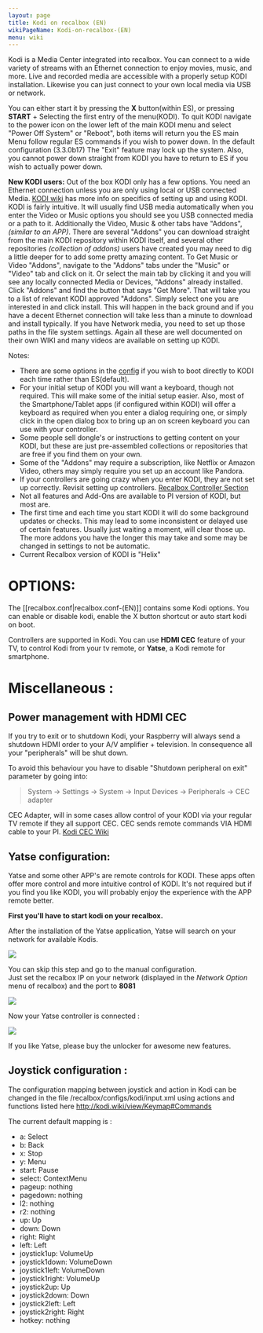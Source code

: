 ```yaml
---
layout: page
title: Kodi on recalbox (EN)
wikiPageName: Kodi-on-recalbox-(EN)
menu: wiki
---
```


Kodi is a Media Center integrated into recalbox. You can connect to a wide variety of streams with an Ethernet connection to enjoy movies, music, and more. Live and recorded media are accessible with a properly setup KODI installation. Likewise you can just connect to your own local media via USB or network. 

You can either start it by pressing the **X** button(within ES), or pressing **START** + Selecting the first entry of the menu(KODI). To quit KODI navigate to the power icon on the lower left of the main KODI menu and select "Power Off System" or "Reboot", both items will return you the ES main Menu follow regular ES commands if you wish to power down. In the default configuration (3.3.0b17) The "Exit" feature may lock up the system. Also, you cannot power down straight from KODI you have to return to ES if you wish to actually power down. 

**New KODI users:** Out of the box KODI only has a few options. You need an Ethernet connection unless you are only using local or USB connected Media. [KODI wiki](http://kodi.wiki/view/Main_Page) has more info on specifics of setting up and using KODI. KODI is fairly intuitive. It will usually find USB media automatically when you enter the Video or Music options you should see you USB connected media or a path to it. Additionally the Video, Music & other tabs have "Addons", _(similar to an APP)_. There are several "Addons" you can download straight from the main KODI repository within KODI itself, and several other repositories _(collection of addons)_ users have created you may need to dig a little deeper for to add some pretty amazing content. To Get Music or Video "Addons", navigate to the "Addons" tabs under the "Music" or "Video" tab and click on it. Or select the main tab by clicking it and you will see any locally connected Media or Devices, "Addons" already installed. Click "Addons" and find the button that says "Get More". That will take you to a list of relevant KODI approved "Addons". Simply select one you are interested in and click install. This will happen in the back ground and if you have a decent Ethernet connection will take less than a minute to download and install typically. If you have Network media, you need to set up those paths in the file system settings. Again all these are well documented on their own WIKI and many videos are available on setting up KODI. 

Notes: 
* There are some options in the [config](https://github.com/recalbox/recalbox-os/wiki/recalbox.conf-%28EN%29) if you wish to boot directly to KODI each time rather than ES(default). 
* For your initial setup of KODI you will want a keyboard, though not required. This will make some of the initial setup easier. Also, most of the Smartphone/Tablet apps (if configured within KODI) will offer a keyboard as required when you enter a dialog requiring one, or simply click in the open dialog box to bring up an on screen keyboard you can use with your controller. 
* Some people sell dongle's or instructions to getting content on your KODI, but these are just pre-assembled collections or repositories that are free if you find them on your own. 
* Some of the "Addons" may require a subscription, like Netflix or Amazon Video, others may simply require you set up an account like Pandora. 
* If your controllers are going crazy when you enter KODI, they are not set up correctly. Revisit setting up controllers. [Recalbox Controller Section](https://github.com/recalbox/recalbox-os/wiki/Manual-%28EN%29#controllers)
* Not all features and Add-Ons are available to PI version of KODI, but most are.
* The first time and each time you start KODI it will do some background updates or checks. This may lead to some inconsistent or delayed use of certain features. Usually just waiting a moment, will clear those up. The more addons you have the longer this may take and some may be changed in settings to not be automatic. 
* Current Recalbox version of KODI is "Helix"

# OPTIONS:

The [[recalbox.conf|recalbox.conf-(EN)]] contains some Kodi options. You can enable or disable kodi, enable the X button shortcut or auto start kodi on boot.  

Controllers are supported in Kodi. You can use **HDMI CEC** feature of your TV, to control Kodi from your tv remote, or **Yatse**, a Kodi remote for smartphone.

# Miscellaneous : 
## Power management with **HDMI CEC**
If you try to exit or to shutdown Kodi, your Raspberry will always send a shutdown HDMI order to your A/V amplifier + television. In consequence all your "peripherals" will be shut down.

To avoid this behaviour you have to disable "Shutdown peripheral on exit" parameter by going into:
> System -> Settings -> System -> Input Devices -> Peripherals -> CEC adapter

CEC Adapter, will in some cases allow control of your KODI via your regular TV remote if they all support CEC. CEC sends remote commands VIA HDMI cable to your PI. [Kodi CEC Wiki](http://kodi.wiki/view/CEC)

## Yatse configuration:
Yatse and some other APP's are remote controls for KODI. These apps often offer more control and more intuitive control of KODI. It's not required but if you find you like KODI, you will probably enjoy the experience with the APP remote better.
 
**First you'll have to start kodi on your recalbox.**

After the installation of the Yatse application, Yatse will search on your network for available Kodis.  

[![](https://github.com/digitalLumberjack/recalbox-os/blob/master/wiki/images/yatse/configure_yatse_for_kodi_recalbox_1-300px.png)](https://github.com/digitalLumberjack/recalbox-os/blob/master/wiki/images/yatse/configure_yatse_for_kodi_recalbox_1.png)

You can skip this step and go to the manual configuration.  
Just set the recalbox IP on your network (displayed in the _Network Option_ menu of recalbox) and the port to **8081**  

[![](https://github.com/digitalLumberjack/recalbox-os/blob/master/wiki/images/yatse/configure_yatse_for_kodi_recalbox_2-300px.png)](https://github.com/digitalLumberjack/recalbox-os/blob/master/wiki/images/yatse/configure_yatse_for_kodi_recalbox_2.png)

Now your Yatse controller is connected :  
 
[![](https://github.com/digitalLumberjack/recalbox-os/blob/master/wiki/images/yatse/configure_yatse_for_kodi_recalbox_3-300px.png)](https://github.com/digitalLumberjack/recalbox-os/blob/master/wiki/images/yatse/configure_yatse_for_kodi_recalbox_3.png)

If you like Yatse, please buy the unlocker for awesome new features. 

## Joystick configuration :
The configuration mapping between joystick and action in Kodi can be changed in the file /recalbox/configs/kodi/input.xml using actions and functions listed here http://kodi.wiki/view/Keymap#Commands

The current default mapping is :
- a: Select
- b: Back
- x: Stop
- y: Menu
- start: Pause
- select: ContextMenu
- pageup: nothing
- pagedown: nothing
- l2: nothing
- r2: nothing
- up: Up
- down: Down
- right: Right
- left: Left
- joystick1up: VolumeUp
- joystick1down: VolumeDown
- joystick1left: VolumeDown
- joystick1right: VolumeUp
- joystick2up: Up
- joystick2down: Down
- joystick2left: Left
- joystick2right: Right
- hotkey: nothing
